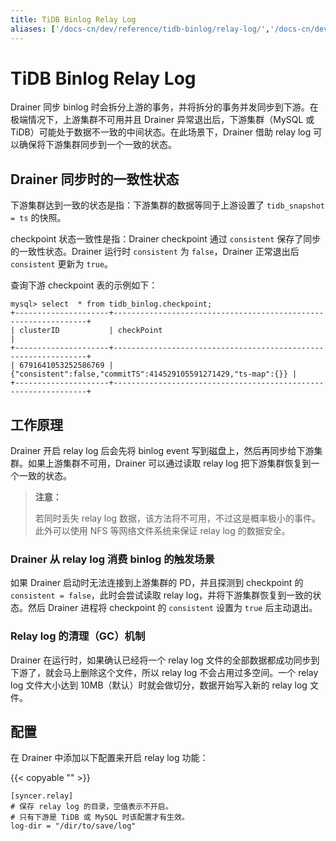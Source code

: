 ```yaml
---
title: TiDB Binlog Relay Log
aliases: ['/docs-cn/dev/reference/tidb-binlog/relay-log/','/docs-cn/dev/reference/tools/tidb-binlog/relay-log/']
---
```


# TiDB Binlog Relay Log

Drainer 同步 binlog 时会拆分上游的事务，并将拆分的事务并发同步到下游。在极端情况下，上游集群不可用并且 Drainer 异常退出后，下游集群（MySQL 或 TiDB）可能处于数据不一致的中间状态。在此场景下，Drainer 借助 relay log 可以确保将下游集群同步到一个一致的状态。

## Drainer 同步时的一致性状态

下游集群达到一致的状态是指：下游集群的数据等同于上游设置了 `tidb_snapshot = ts` 的快照。

checkpoint 状态一致性是指：Drainer checkpoint 通过 `consistent` 保存了同步的一致性状态。Drainer 运行时 `consistent` 为 `false`，Drainer 正常退出后 `consistent` 更新为 `true`。

查询下游 checkpoint 表的示例如下：

```
mysql> select  * from tidb_binlog.checkpoint;
+---------------------+----------------------------------------------------------------+
| clusterID           | checkPoint                                                     |
+---------------------+----------------------------------------------------------------+
| 6791641053252586769 | {"consistent":false,"commitTS":414529105591271429,"ts-map":{}} |
+---------------------+----------------------------------------------------------------+
```

## 工作原理

Drainer 开启 relay log 后会先将 binlog event 写到磁盘上，然后再同步给下游集群。如果上游集群不可用，Drainer 可以通过读取 relay log 把下游集群恢复到一个一致的状态。

> **注意：**
>
> 若同时丢失 relay log 数据，该方法将不可用，不过这是概率极小的事件。此外可以使用 NFS 等网络文件系统来保证 relay log 的数据安全。

### Drainer 从 relay log 消费 binlog 的触发场景

如果 Drainer 启动时无法连接到上游集群的 PD，并且探测到 checkpoint 的 `consistent = false`，此时会尝试读取 relay log，并将下游集群恢复到一致的状态。然后 Drainer 进程将 checkpoint 的 `consistent` 设置为 `true` 后主动退出。

### Relay log 的清理（GC）机制

Drainer 在运行时，如果确认已经将一个 relay log 文件的全部数据都成功同步到下游了，就会马上删除这个文件，所以 relay log 不会占用过多空间。一个 relay log 文件大小达到 10MB（默认）时就会做切分，数据开始写入新的 relay log 文件。

## 配置

在 Drainer 中添加以下配置来开启 relay log 功能：

{{< copyable "" >}}

```
[syncer.relay]
# 保存 relay log 的目录，空值表示不开启。
# 只有下游是 TiDB 或 MySQL 时该配置才有生效。
log-dir = "/dir/to/save/log"
```
